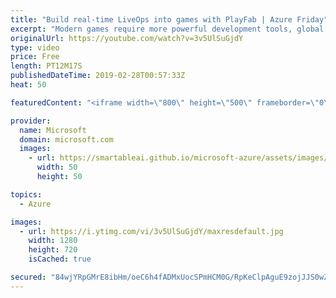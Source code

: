 ```yaml
---
title: "Build real-time LiveOps into games with PlayFab | Azure Friday"
excerpt: "Modern games require more powerful development tools, global and flexible multiplayer support, and new revenue models. PlayFab is a complete back-end platform for live games and a powerful way for independent studios to get started. Boost revenue, engagement, and retention—while cutting costs—with game"
originalUrl: https://youtube.com/watch?v=3v5UlSuGjdY
type: video
price: Free
length: PT12M17S
publishedDateTime: 2019-02-28T00:57:33Z
heat: 50

featuredContent: "<iframe width=\"800\" height=\"500\" frameborder=\"0\" src=\"https://www.youtube.com/embed/3v5UlSuGjdY\" allow=\"accelerometer; autoplay; encrypted-media; gyroscope; picture-in-picture\" allowfullscreen></iframe>"

provider:
  name: Microsoft
  domain: microsoft.com
  images:
    - url: https://smartableai.github.io/microsoft-azure/assets/images/organizations/microsoft.com-50x50.jpg
      width: 50
      height: 50

topics:
  - Azure

images:
  - url: https://i.ytimg.com/vi/3v5UlSuGjdY/maxresdefault.jpg
    width: 1280
    height: 720
    isCached: true

secured: "84wjYRpGMrE8ibHm/oeC6h4fADMxUocSPmHCM0G/RpKeClpAguE9zojJJS0wZRivGVJtf3uuU/a0D6T6fIYVRBdtQ+zF7zx8Kn7j10bsu6tJRt2uTOqQeN4Py2OIimo9FvHwXJj33LYDIPmqpwuEmgeB0UDnuVLvI5j29nRD06+czMrSnXxMtyINZNsxEHkOzLEZi5v7d9ISSLGDQyWWu7ZGxZWGnf7LJB5N/kbGKsia2cIB8YTAbR/O1idsDzO3nIDLuuQW8I8/havuu9Tv4eXxLPBKwue00N4N/fdmY9vQBiOu0xMBrb8Fp9gKu0FM3fmEejyLsPTxT0TwYE/ex9zRzUUbBLraP3jW6IbTT3d5gN63WZ4qtw0MJlJuqS4pgEhDkrEcxI0z2VENX1bY4f5jOo7LJ0gOs4OgRATPjao=;+jw89X7WUvuU9EMfNJF3fA=="
---
```


